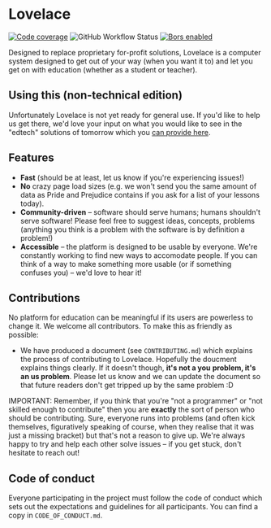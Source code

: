 # Lovelace

[![Code coverage](https://img.shields.io/codecov/c/github/lovelace-edu/lovelace?style=flat-square)](https://codecov.io/gh/lovelace-edu/lovelace)
![GitHub Workflow Status](https://img.shields.io/github/workflow/status/lovelace-ed/lovelace/Test?style=flat-square)
[![Bors enabled](https://bors.tech/images/badge_small.svg)](https://app.bors.tech/repositories/31229)

Designed to replace proprietary for-profit solutions, Lovelace is a computer system designed to
get out of your way (when you want it to) and let you get on with education (whether as a student or
teacher).

## Using this (non-technical edition)

Unfortunately Lovelace is not yet ready for general use. If you'd like to help us get there, we'd
love your input on what you would like to see in the "edtech" solutions of tomorrow which you
[can provide here](https://github.com/lovelace-ed/lovelace/discussions/categories/ideas).

## Features
- **Fast** (should be at least, let us know if you're experiencing issues!)
- **No** crazy page load sizes (e.g. we won't send you the same amount of data as Pride and
Prejudice contains if you ask for a list of your lessons today).
- **Community-driven** – software should serve humans; humans shouldn't serve software! Please
feel free to suggest ideas, concepts, problems (anything you think is a problem with the software
is by definition a problem!)
- **Accessible** – the platform is designed to be usable by everyone. We're constantly working to
find new ways to accomodate people. If you can think of a way to make something more usable (or if
something confuses you) – we'd love to hear it!

## Contributions

No platform for education can be meaningful if its users are powerless to change it. We welcome all
contributors. To make this as friendly as possible:
- We have produced a document (see `CONTRIBUTING.md`) which explains the process of contributing to
Lovelace. Hopefully the doucment explains things clearly. If it doesn't though, **it's not a you**
**problem, it's an us problem**. Please let us know and we can update the document so that future
readers don't get tripped up by the same problem :D

IMPORTANT: Remember, if you think that you're "not a programmer" or "not skilled enough to
contribute" then you are **exactly** the sort of person who should be contributing. Sure, everyone
runs into problems (and often kick themselves, figuratively speaking of course, when they realise
that it was just a missing bracket) but that's not a reason to give up. We're always happy to try
and help each other solve issues – if you get stuck, don't hesitate to reach out!

## Code of conduct

Everyone participating in the project must follow the code of conduct which sets out the
expectations and guidelines for all participants. You can find a copy in `CODE_OF_CONDUCT.md`.
